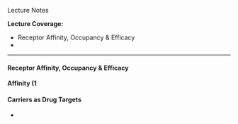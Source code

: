 Lecture Notes

**Lecture Coverage:**
- Receptor Affinity, Occupancy & Efficacy
- 

---
#### **Receptor Affinity, Occupancy & Efficacy**
**Affinity (1**


#### **Carriers as Drug Targets**
- 